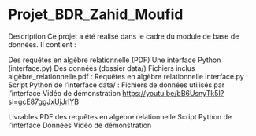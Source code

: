 # Projet_BDR_Zahid_Moufid
Description
Ce projet a été réalisé dans le cadre du module de base de données.
Il contient :

Des requêtes en algèbre relationnelle (PDF)
Une interface Python (interface.py)
Des données (dossier data/)
Fichiers inclus
algèbre_relationnelle.pdf : Requêtes en algèbre relationnelle
interface.py : Script Python de l’interface
data/ : Fichiers de données utilisés par l’interface
Vidéo de démonstration
https://youtu.be/bB6UsnyTk5I?si=gcE87ggJxUjJrlYB

Livrables
PDF des requêtes en algèbre relationnelle
Script Python de l’interface
Données
Vidéo de démonstration
